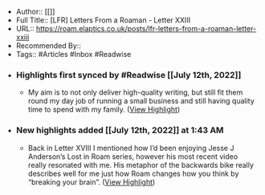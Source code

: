 - Author:: [[​]]
- Full Title:: [LFR] Letters From a Roaman - Letter XXIII
- URL:: https://roam.elaptics.co.uk/posts/lfr-letters-from-a-roaman-letter-xxiii
- Recommended By::
- Tags:: #Articles #Inbox #Readwise
- ### Highlights first synced by #Readwise [[July 12th, 2022]]
    - My aim is to not only deliver high-quality writing, but still fit them round my day job of running a small business and still having quality time to spend with my family. ([View Highlight](https://instapaper.com/read/1520879867/20034866))
- ### New highlights added [[July 12th, 2022]] at 1:43 AM
    - Back in Letter XVIII I mentioned how I’d been enjoying Jesse J Anderson’s Lost in Roam series, however his most recent video really resonated with me. His metaphor of the backwards bike really describes well for me just how Roam changes how you think by “breaking your brain”. ([View Highlight](https://instapaper.com/read/1520879867/20035460))
